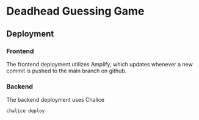 # Deadhead Guessing Game

## Deployment
### Frontend
The frontend deployment utilizes Amplify, which updates whenever a new commit is pushed to the main branch on github.

### Backend
The backend deployment uses Chalice
```
chalice deploy
```